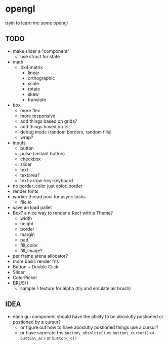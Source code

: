 # opengl

tryin to learn me some opengl

## TODO
* make slider a "component"
  * use struct for state
* math
  * 4x4 matrix 
    * linear
    * orthographic
    * scale
    * rotate
    * skew
    * translate
* box
  * more flex
  * more responsive
  * add things based on grids?
  * add things based on %
  * debug mode (random borders, random fills)
  * wrap?
* inputs
  * button
  * pulse (instant button)
  * checkbox
  * slider
  * text
  * textarea?
  * text-arrow-key-keyboard
* no border\_color just color\_border
* render fonts
* worker thread pool for async tasks
  * file io
* save an load pallet
* Box? a nice way to render a Rect with a Theme?
  * width 
  * height
  * border
  * margin
  * pad
  * fill\_color
  * fill\_image?
* per frame arena allocator?
* more basic render fns
* Button + Double Click
* Slider
* ColorPicker
* BRUSH
  * sample 1 texture for alpha (try and emulate air brush)

## IDEA

* each gui component should have the ability to be aboslutly postioned or postioned by a
cursur?
  * or figure out how to have aboslutly postioned things use a cursur?
  * or have seperate fns `button\_absolute()` vs `button\_cursor()` or `button\_a()` or `button\_c()`
